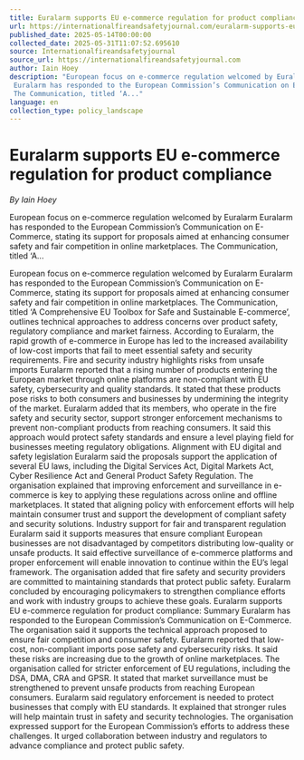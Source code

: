 ```yaml
---
title: Euralarm supports EU e-commerce regulation for product compliance
url: https://internationalfireandsafetyjournal.com/euralarm-supports-eu-e-commerce-regulation-for-product-compliance/
published_date: 2025-05-14T00:00:00
collected_date: 2025-05-31T11:07:52.695610
source: Internationalfireandsafetyjournal
source_url: https://internationalfireandsafetyjournal.com
author: Iain Hoey
description: "European focus on e-commerce regulation welcomed by Euralarm 
 Euralarm has responded to the European Commission’s Communication on E-Commerce, stating its support for proposals aimed at enhancing consumer safety and fair competition in online marketplaces. 
 The Communication, titled ‘A..."
language: en
collection_type: policy_landscape
---
```


# Euralarm supports EU e-commerce regulation for product compliance

*By Iain Hoey*

European focus on e-commerce regulation welcomed by Euralarm 
 Euralarm has responded to the European Commission’s Communication on E-Commerce, stating its support for proposals aimed at enhancing consumer safety and fair competition in online marketplaces. 
 The Communication, titled ‘A...

European focus on e-commerce regulation welcomed by Euralarm 
 Euralarm has responded to the European Commission’s Communication on E-Commerce, stating its support for proposals aimed at enhancing consumer safety and fair competition in online marketplaces. 
 The Communication, titled ‘A Comprehensive EU Toolbox for Safe and Sustainable E-commerce’, outlines technical approaches to address concerns over product safety, regulatory compliance and market fairness. 
 According to Euralarm, the rapid growth of e-commerce in Europe has led to the increased availability of low-cost imports that fail to meet essential safety and security requirements. 
 Fire and security industry highlights risks from unsafe imports 
 Euralarm reported that a rising number of products entering the European market through online platforms are non-compliant with EU safety, cybersecurity and quality standards. 
 It stated that these products pose risks to both consumers and businesses by undermining the integrity of the market. 
 Euralarm added that its members, who operate in the fire safety and security sector, support stronger enforcement mechanisms to prevent non-compliant products from reaching consumers. 
 It said this approach would protect safety standards and ensure a level playing field for businesses meeting regulatory obligations. 
 Alignment with EU digital and safety legislation 
 Euralarm said the proposals support the application of several EU laws, including the Digital Services Act, Digital Markets Act, Cyber Resilience Act and General Product Safety Regulation. 
 The organisation explained that improving enforcement and surveillance in e-commerce is key to applying these regulations across online and offline marketplaces. 
 It stated that aligning policy with enforcement efforts will help maintain consumer trust and support the development of compliant safety and security solutions. 
 Industry support for fair and transparent regulation 
 Euralarm said it supports measures that ensure compliant European businesses are not disadvantaged by competitors distributing low-quality or unsafe products. 
 It said effective surveillance of e-commerce platforms and proper enforcement will enable innovation to continue within the EU’s legal framework. 
 The organisation added that fire safety and security providers are committed to maintaining standards that protect public safety. 
 Euralarm concluded by encouraging policymakers to strengthen compliance efforts and work with industry groups to achieve these goals. 
 Euralarm supports EU e-commerce regulation for product compliance: Summary 
 Euralarm has responded to the European Commission’s Communication on E-Commerce. 
 The organisation said it supports the technical approach proposed to ensure fair competition and consumer safety. 
 Euralarm reported that low-cost, non-compliant imports pose safety and cybersecurity risks. 
 It said these risks are increasing due to the growth of online marketplaces. 
 The organisation called for stricter enforcement of EU regulations, including the DSA, DMA, CRA and GPSR. 
 It stated that market surveillance must be strengthened to prevent unsafe products from reaching European consumers. 
 Euralarm said regulatory enforcement is needed to protect businesses that comply with EU standards. 
 It explained that stronger rules will help maintain trust in safety and security technologies. 
 The organisation expressed support for the European Commission’s efforts to address these challenges. 
 It urged collaboration between industry and regulators to advance compliance and protect public safety.